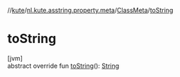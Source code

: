 //[kute](../../../index.md)/[nl.kute.asstring.property.meta](../index.md)/[ClassMeta](index.md)/[toString](to-string.md)

# toString

[jvm]\
abstract override fun [toString](to-string.md)(): [String](https://kotlinlang.org/api/latest/jvm/stdlib/kotlin/-string/index.html)
